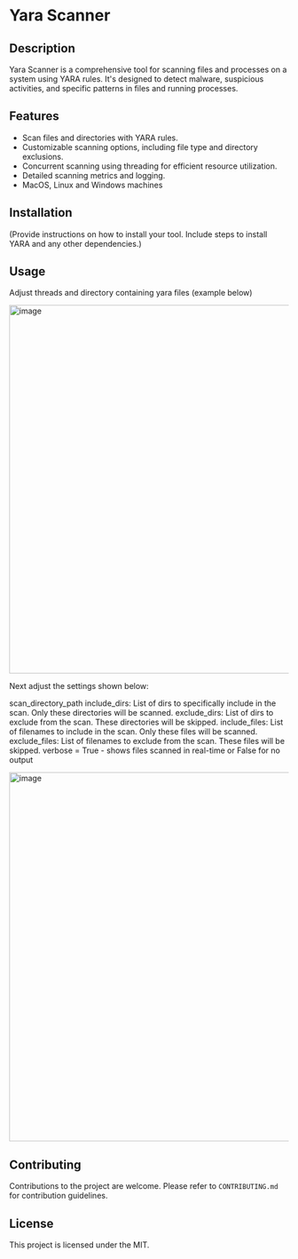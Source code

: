 # Yara Scanner

## Description
Yara Scanner is a comprehensive tool for scanning files and processes on a system using YARA rules. It's designed to detect malware, suspicious activities, and specific patterns in files and running processes.

## Features
- Scan files and directories with YARA rules.
- Customizable scanning options, including file type and directory exclusions.
- Concurrent scanning using threading for efficient resource utilization.
- Detailed scanning metrics and logging.
- MacOS, Linux and Windows machines

## Installation
(Provide instructions on how to install your tool. Include steps to install YARA and any other dependencies.)

## Usage
Adjust threads and directory containing yara files (example below)

<img width="664" alt="image" src="https://github.com/justjohn1/yara_scanner/assets/17276975/00ded30b-86af-4e76-8c7a-a79c095f95f0">




Next adjust the settings shown below:

scan_directory_path
include_dirs: List of dirs to specifically include in the scan. Only these directories will be scanned.
exclude_dirs: List of dirs to exclude from the scan. These directories will be skipped.
include_files: List of filenames to include in the scan. Only these files will be scanned.
exclude_files: List of filenames to exclude from the scan. These files will be skipped.
verbose = True - shows files scanned in real-time or False for no output

<img width="665" alt="image" src="https://github.com/justjohn1/yara_scanner/assets/17276975/805532c4-95f9-496f-9e16-93d3435803c9">


## Contributing
Contributions to the project are welcome. Please refer to `CONTRIBUTING.md` for contribution guidelines.

## License
This project is licensed under the MIT.
